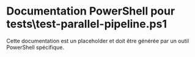 # Documentation PowerShell pour tests\test-parallel-pipeline.ps1

Cette documentation est un placeholder et doit être générée par un outil PowerShell spécifique.
